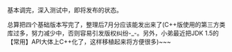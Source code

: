 基本调完，深入测试中，即将发布的状态。

总算把四个基础版本写完了，整理后7月分应该能发出来了(C++版使用的第三方类库过多，努力减少中，否则容易引发版权纠纷-_-。另外，小弟最近把JDK 1.5的【常用】API大体上C++化了，这样移植起来将方便很多)~~~